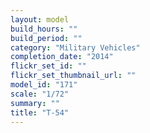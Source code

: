 ```yaml
---
layout: model
build_hours: ""
build_period: ""
category: "Military Vehicles"
completion_date: "2014"
flickr_set_id: ""
flickr_set_thumbnail_url: ""
model_id: "171"
scale: "1/72"
summary: ""
title: "T-54"
---
```



